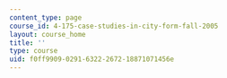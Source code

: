 ```yaml
---
content_type: page
course_id: 4-175-case-studies-in-city-form-fall-2005
layout: course_home
title: ''
type: course
uid: f0ff9909-0291-6322-2672-18871071456e
---
```

